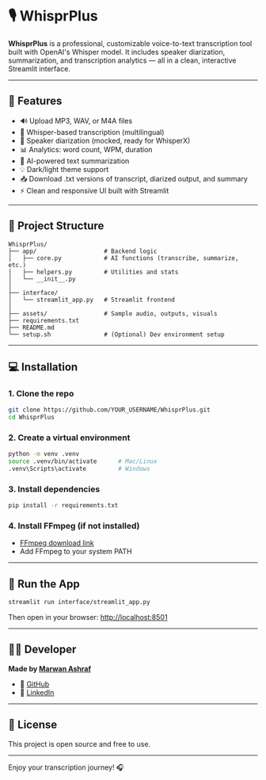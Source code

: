 # 🎙️ WhisprPlus

**WhisprPlus** is a professional, customizable voice-to-text transcription tool built with OpenAI's Whisper model. It includes speaker diarization, summarization, and transcription analytics — all in a clean, interactive Streamlit interface.

---

## 🚀 Features

- 🔊 Upload MP3, WAV, or M4A files
- 🧠 Whisper-based transcription (multilingual)
- 🧍 Speaker diarization (mocked, ready for WhisperX)
- 📊 Analytics: word count, WPM, duration
- 📃 AI-powered text summarization
- 💡 Dark/light theme support
- 📥 Download .txt versions of transcript, diarized output, and summary
- ⚡ Clean and responsive UI built with Streamlit

---

## 📂 Project Structure

```
WhisprPlus/
├── app/                   # Backend logic
│   ├── core.py            # AI functions (transcribe, summarize, etc.)
│   ├── helpers.py         # Utilities and stats
│   └── __init__.py
│
├── interface/
│   └── streamlit_app.py   # Streamlit frontend
│
├── assets/                # Sample audio, outputs, visuals
├── requirements.txt
├── README.md
└── setup.sh               # (Optional) Dev environment setup
```

---

## 💻 Installation

### 1. Clone the repo
```bash
git clone https://github.com/YOUR_USERNAME/WhisprPlus.git
cd WhisprPlus
```

### 2. Create a virtual environment
```bash
python -m venv .venv
source .venv/bin/activate      # Mac/Linux
.venv\Scripts\activate         # Windows
```

### 3. Install dependencies
```bash
pip install -r requirements.txt
```

### 4. Install FFmpeg (if not installed)
- [FFmpeg download link](https://ffmpeg.org/download.html)
- Add FFmpeg to your system PATH

---

## 🧪 Run the App

```bash
streamlit run interface/streamlit_app.py
```

Then open in your browser: [http://localhost:8501](http://localhost:8501)

---

## 👨‍💻 Developer
**Made by [Marwan Ashraf](https://linkedin.com/in/marwanashraf0)**

- 🔗 [GitHub](https://github.com/marwanx216)
- 🔗 [LinkedIn](https://linkedin.com/in/marwan-ashraf-8a503b20a)
---

## 📜 License
This project is open source and free to use.

---

Enjoy your transcription journey! 🎧
